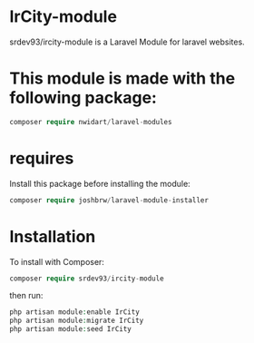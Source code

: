 # IrCity-module
srdev93/ircity-module is a Laravel Module for laravel websites.

# This module is made with the following package:
```php
composer require nwidart/laravel-modules
```

# requires
Install this package before installing the module:
```php
composer require joshbrw/laravel-module-installer
```

# Installation
To install with Composer:
```php
composer require srdev93/ircity-module
```

then run:
```php
php artisan module:enable IrCity
php artisan module:migrate IrCity
php artisan module:seed IrCity
```
